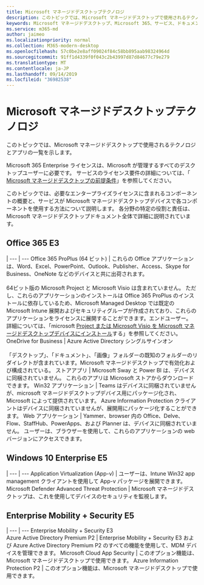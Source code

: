 ```yaml
---
title: Microsoft マネージドデスクトップテクノロジ
description: このトピックでは、Microsoft マネージドデスクトップで使用されるテクノロジとアプリの一覧を示します。
keywords: Microsoft マネージドデスクトップ、Microsoft 365、サービス、ドキュメント
ms.service: m365-md
author: jaimeo
ms.localizationpriority: normal
ms.collection: M365-modern-desktop
ms.openlocfilehash: 57c0be2e8aff09024f84c58bb895aab98324964d
ms.sourcegitcommit: 91ff1d4339f0f043c2b43997d87d84677c79e279
ms.translationtype: MT
ms.contentlocale: ja-JP
ms.lasthandoff: 09/14/2019
ms.locfileid: "36982538"
---
```

# <a name="microsoft-managed-desktop-technologies"></a>Microsoft マネージドデスクトップテクノロジ

このトピックでは、Microsoft マネージドデスクトップで使用されるテクノロジとアプリの一覧を示します。

<!-- Microsoft 365 E5; Device as a Service -->
<!-- in O365 table, standard suite, removed this sentence "Please see the Installation of Project/Visio 64bit Click to Run Addendum for important deployment instructions. -->

Microsoft 365 Enterprise ライセンスは、Microsoft が管理するすべてのデスクトップユーザーに必要です。 サービスのライセンス要件の詳細については、「 [Microsoft マネージドデスクトップの前提条件](../get-ready/prerequisites.md)」を参照してください。

このトピックでは、必要なエンタープライズライセンスに含まれるコンポーネントの概要と、サービスが Microsoft マネージドデスクトップデバイスで各コンポーネントを使用する方法について説明します。 各分野の特定の役割と責任は、Microsoft マネージドデスクトップドキュメント全体で詳細に説明されています。 

## <a name="office-365-e3"></a>Office 365 E3
 |
 --- | ---
Office 365 ProPlus (64 ビット) | これらの Office アプリケーションは、Word、Excel、PowerPoint、Outlook、Publisher、Access、Skype for Business、OneNote などのデバイスと共に出荷されます。<br><br>64ビット版の Microsoft Project と Microsoft Visio は含まれていません。 ただし、これらのアプリケーションのインストールは Office 365 ProPlus のインストールに依存しているため、Microsoft Managed Desktop では既定の Microsoft Intune 展開およびセキュリティグループが作成されており、これらのアプリケーションをライセンスに展開することができます。エンドユーザー。 詳細については、「microsoft [Project または Microsoft Visio を Microsoft マネージドデスクトップデバイスにインストール](../get-started/project-visio.md)する」を参照してください。
OneDrive for Business | Azure Active Directory シングルサインオン <br><br>「デスクトップ」、「ドキュメント」、「画像」フォルダーの既知のフォルダーのリダイレクトが含まれています。Microsoft マネージドデスクトップで有効化および構成されている。 
ストアアプリ |    Microsoft Sway と Power BI は、デバイスに同梱されていません。 これらのアプリは Microsoft ストアからダウンロードできます。
Win32 アプリケーション |    Teams はデバイスに同梱されていませんが、microsoft マネージドデスクトップデバイス用にパッケージ化され、Microsoft によって提供されています。 Azure Information Protection クライアントはデバイスに同梱されていませんが、展開用にパッケージ化することができます。 
Web アプリケーション |  Yammer、browser 内の Office、Delve、Flow、StaffHub、PowerApps、および Planner は、デバイスに同梱されていません。 ユーザーは、ブラウザーを使用して、これらのアプリケーションの web バージョンにアクセスできます。


## <a name="windows-10-enterprise-e5"></a>Windows 10 Enterprise E5

 |
 --- | ---
Application Virtualization (App-v) |    ユーザーは、Intune Win32 app management クライアントを使用して App-v パッケージを展開できます。
Microsoft Defender Advanced Threat Protection |  Microsoft マネージドデスクトップは、これを使用してデバイスのセキュリティを監視します。 

## <a name="enterprise-mobility--security-e5"></a>Enterprise Mobility + Security E5

 |
 --- | ---
Enterprise Mobility + Security E3<br>Azure Active Directory Premium P2 |    Enterprise Mobility + Security E3 および Azure Active Directory Premium P2 のすべての機能を使用して、MDM デバイスを管理できます。
Microsoft Cloud App Security |  このオプション機能は、Microsoft マネージドデスクトップで使用できます。
Azure Information Protection P2  | このオプション機能は、Microsoft マネージドデスクトップで使用できます。
